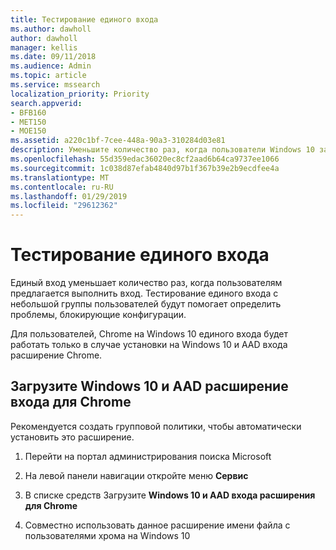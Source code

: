 ```yaml
---
title: Тестирование единого входа
ms.author: dawholl
author: dawholl
manager: kellis
ms.date: 09/11/2018
ms.audience: Admin
ms.topic: article
ms.service: mssearch
localization_priority: Priority
search.appverid:
- BFB160
- MET150
- MOE150
ms.assetid: a220c1bf-7cee-448a-90a3-310284d03e81
description: Уменьшите количество раз, когда пользователи Windows 10 запрос на вход на портал Microsoft Search и Office 365
ms.openlocfilehash: 55d359edac36020ec8cf2aad6b64ca9737ee1066
ms.sourcegitcommit: 1c038d87efab4840d97b1f367b39e2b9ecdfee4a
ms.translationtype: MT
ms.contentlocale: ru-RU
ms.lasthandoff: 01/29/2019
ms.locfileid: "29612362"
---
```

# <a name="test-single-sign-on"></a>Тестирование единого входа

Единый вход уменьшает количество раз, когда пользователям предлагается выполнить вход. Тестирование единого входа с небольшой группы пользователей будут помогает определить проблемы, блокирующие конфигурации. 
  
Для пользователей, Chrome на Windows 10 единого входа будет работать только в случае установки на Windows 10 и AAD входа расширение Chrome. 
  
## <a name="download-the-windows-10-and-aad-sign-in-extension-for-chrome"></a>Загрузите Windows 10 и AAD расширение входа для Chrome

Рекомендуется создать групповой политики, чтобы автоматически установить это расширение.
  
1. Перейти на портал администрирования поиска Microsoft
    
2. На левой панели навигации откройте меню **Сервис**
    
3. В списке средств Загрузите **Windows 10 и AAD входа расширения для Chrome**
    
4. Совместно использовать данное расширение имени файла с пользователями хрома на Windows 10

  

